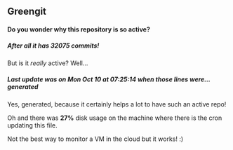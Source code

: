 ## Greengit

#### Do you wonder why this repository is so active?

##### After all it has 32075 commits!

But is it *really* active? Well...

##### Last update was on Mon Oct 10 at 07:25:14 when those lines were... generated

Yes, generated, because it certainly helps a lot to have such an active repo!

Oh and there was **27%** disk usage on the machine
where there is the cron updating this file.

Not the best way to monitor a VM in the cloud but it works! :)
